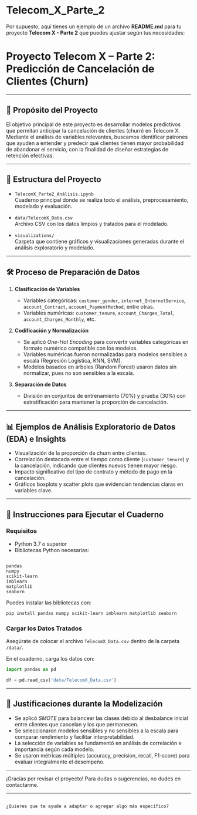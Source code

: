 # Telecom_X_Parte_2

Por supuesto, aquí tienes un ejemplo de un archivo **README.md** para tu proyecto **Telecom X - Parte 2** que puedes ajustar según tus necesidades:


# Proyecto Telecom X – Parte 2: Predicción de Cancelación de Clientes (Churn)

---

## 📌 Propósito del Proyecto

El objetivo principal de este proyecto es desarrollar modelos predictivos que permitan anticipar la cancelación de clientes (churn) en Telecom X. Mediante el análisis de variables relevantes, buscamos identificar patrones que ayuden a entender y predecir qué clientes tienen mayor probabilidad de abandonar el servicio, con la finalidad de diseñar estrategias de retención efectivas.

---

## 📁 Estructura del Proyecto

- `TelecomX_Parte2_Análisis.ipynb`  
  Cuaderno principal donde se realiza todo el análisis, preprocesamiento, modelado y evaluación.

- `data/TelecomX_Data.csv`  
  Archivo CSV con los datos limpios y tratados para el modelado.

- `visualizations/`  
  Carpeta que contiene gráficos y visualizaciones generadas durante el análisis exploratorio y modelado.

---

## 🛠️ Proceso de Preparación de Datos

1. **Clasificación de Variables**  
   - Variables categóricas: `customer_gender`, `internet_InternetService`, `account_Contract`, `account_PaymentMethod`, entre otras.  
   - Variables numéricas: `customer_tenure`, `account_Charges_Total`, `account_Charges_Monthly`, etc.

2. **Codificación y Normalización**  
   - Se aplicó *One-Hot Encoding* para convertir variables categóricas en formato numérico compatible con los modelos.  
   - Variables numéricas fueron normalizadas para modelos sensibles a escala (Regresión Logística, KNN, SVM).  
   - Modelos basados en árboles (Random Forest) usaron datos sin normalizar, pues no son sensibles a la escala.

3. **Separación de Datos**  
   - División en conjuntos de entrenamiento (70%) y prueba (30%) con estratificación para mantener la proporción de cancelación.

---

## 📊 Ejemplos de Análisis Exploratorio de Datos (EDA) e Insights

- Visualización de la proporción de churn entre clientes.  
- Correlación destacada entre el tiempo como cliente (`customer_tenure`) y la cancelación, indicando que clientes nuevos tienen mayor riesgo.  
- Impacto significativo del tipo de contrato y método de pago en la cancelación.  
- Gráficos boxplots y scatter plots que evidencian tendencias claras en variables clave.

---

## 🚀 Instrucciones para Ejecutar el Cuaderno

### Requisitos

- Python 3.7 o superior  
- Bibliotecas Python necesarias:
```

pandas
numpy
scikit-learn
imblearn
matplotlib
seaborn

````

Puedes instalar las bibliotecas con:
```bash
pip install pandas numpy scikit-learn imblearn matplotlib seaborn
````

### Cargar los Datos Tratados

Asegúrate de colocar el archivo `TelecomX_Data.csv` dentro de la carpeta `/data/`.

En el cuaderno, carga los datos con:

```python
import pandas as pd

df = pd.read_csv('data/TelecomX_Data.csv')
```

---

## 📌 Justificaciones durante la Modelización

* Se aplicó *SMOTE* para balancear las clases debido al desbalance inicial entre clientes que cancelan y los que permanecen.
* Se seleccionaron modelos sensibles y no sensibles a la escala para comparar rendimiento y facilitar interpretabilidad.
* La selección de variables se fundamentó en análisis de correlación e importancia según cada modelo.
* Se usaron métricas múltiples (accuracy, precision, recall, F1-score) para evaluar integralmente el desempeño.

---

¡Gracias por revisar el proyecto! Para dudas o sugerencias, no dudes en contactarme.

---

```

¿Quieres que te ayude a adaptar o agregar algo más específico?
